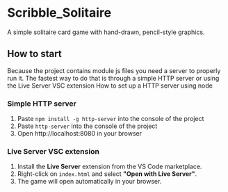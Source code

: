 # Scribble_Solitaire
A simple solitaire card game with hand-drawn, pencil-style graphics.

## How to start
Because the project contains module js files you need a server to properly run it. The fastest way to do that is through a simple HTTP server or using the Live Server VSC extension
How to set up a HTTP server using node

### Simple HTTP server
1. Paste ```npm install -g http-server``` into the console of the project
2. Paste ```http-server``` into the console of the project
3. Open http://localhost:8080 in your browser

### Live Server VSC extension
1. Install the **Live Server** extension from the VS Code marketplace.
2. Right-click on `index.html` and select **"Open with Live Server"**.
3. The game will open automatically in your browser.

